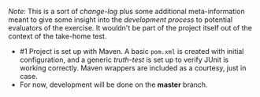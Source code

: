 _Note:_ This is a sort of _change-log_ plus some additional meta-information meant to give some insight
into the _development process_ to potential evaluators of the exercise. It wouldn't be part of the
project itself out of the context of the take-home test.

 - #1 Project is set up with Maven. A basic `pom.xml` is created with initial configuration, and a
   generic _truth-test_ is set up to verify JUnit is working correctly. Maven wrappers are included
   as a courtesy, just in case.
 - For now, development will be done on the **master** branch.
